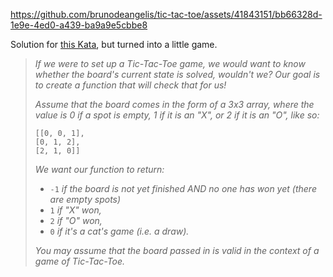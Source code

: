 https://github.com/brunodeangelis/tic-tac-toe/assets/41843151/bb66328d-1e9e-4ed0-a439-ba9a9e5cbbe8


Solution for [this Kata](https://www.codewars.com/kata/525caa5c1bf619d28c000335), but turned into a little game.

> _If we were to set up a Tic-Tac-Toe game, we would want to know whether the board's current state is solved,
> wouldn't we? Our goal is to create a function that will check that for us!_
>
> _Assume that the board comes in the form of a 3x3 array, where the value is 0 if a spot is empty, 1 if it is an "X", or 2 if it is an "O", like so:_
>
> `[[0, 0, 1],`<br> `[0, 1, 2],`<br> `[2, 1, 0]]`
>
> _We want our function to return:_
>
> - `-1` _if the board is not yet finished AND no one has won yet (there are empty spots)_
> - `1` _if "X" won,_
> - `2` _if "O" won,_
> - `0` _if it's a cat's game (i.e. a draw)._
>
> _You may assume that the board passed in is valid in the context of a game of Tic-Tac-Toe._
